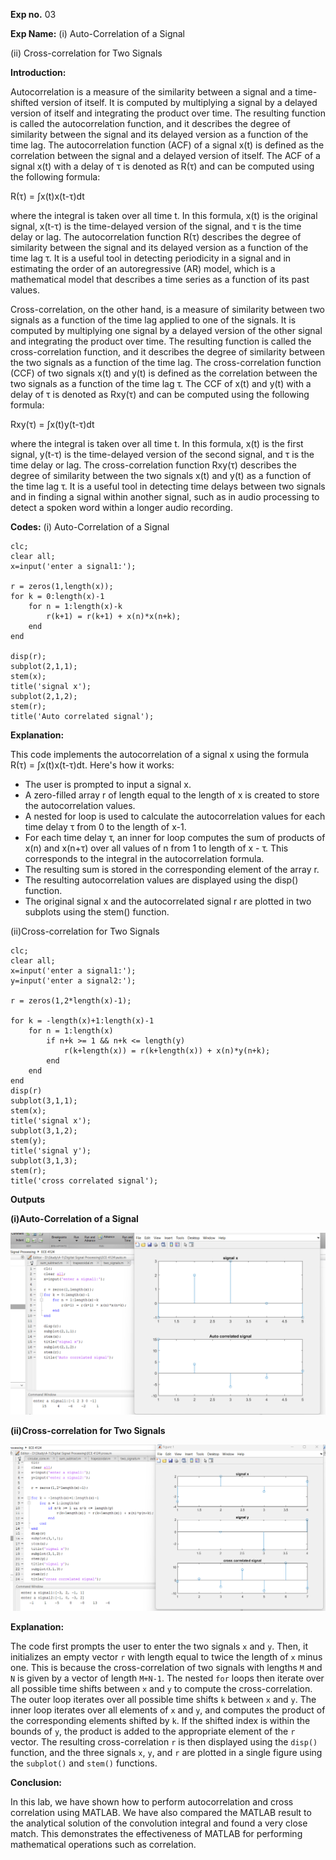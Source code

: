 **Exp no.** 03

**Exp Name:** (i)  Auto-Correlation of a Signal

(ii) Cross-correlation for Two Signals

**Introduction:**

 Autocorrelation is a measure of the similarity between a signal and a time-shifted version of itself. It is computed by multiplying a signal by a delayed version of itself and integrating the product over time. The resulting function is called the autocorrelation function, and it describes the degree of similarity between the signal and its delayed version as a function of the time lag. The autocorrelation function (ACF) of a signal x(t) is defined as the correlation between the signal and a delayed version of itself. The ACF of a signal x(t) with a delay of τ is denoted as R(τ) and can be computed using the following formula:

R(τ) = ∫x(t)x(t-τ)dt

where the integral is taken over all time t. In this formula, x(t) is the original signal, x(t-τ) is the time-delayed version of the signal, and τ is the time delay or lag. The autocorrelation function R(τ) describes the degree of similarity between the signal and its delayed version as a function of the time lag τ. It is a useful tool in detecting periodicity in a signal and in estimating the order of an autoregressive (AR) model, which is a mathematical model that describes a time series as a function of its past values.

Cross-correlation, on the other hand, is a measure of similarity between two signals as a function of the time lag applied to one of the signals. It is computed by multiplying one signal by a delayed version of the other signal and integrating the product over time. The resulting function is called the cross-correlation function, and it describes the degree of similarity between the two signals as a function of the time lag. The cross-correlation function (CCF) of two signals x(t) and y(t) is defined as the correlation between the two signals as a function of the time lag τ. The CCF of x(t) and y(t) with a delay of τ is denoted as Rxy(τ) and can be computed using the following formula:

Rxy(τ) = ∫x(t)y(t-τ)dt

where the integral is taken over all time t. In this formula, x(t) is the first signal, y(t-τ) is the time-delayed version of the second signal, and τ is the time delay or lag. The cross-correlation function Rxy(τ) describes the degree of similarity between the two signals x(t) and y(t) as a function of the time lag τ. It is a useful tool in detecting time delays between two signals and in finding a signal within another signal, such as in audio processing to detect a spoken word within a longer audio recording.


**Codes:**
(i)  Auto-Correlation of a Signal

```
clc;
clear all;
x=input('enter a signal1:');

r = zeros(1,length(x));
for k = 0:length(x)-1
    for n = 1:length(x)-k
        r(k+1) = r(k+1) + x(n)*x(n+k);
    end
end

disp(r);
subplot(2,1,1);
stem(x);
title('signal x');
subplot(2,1,2);
stem(r);
title('Auto correlated signal');

```

**Explanation:**

 This code implements the autocorrelation of a signal x using the formula R(τ) = ∫x(t)x(t-τ)dt. Here's how it works:
- The user is prompted to input a signal x.
- A zero-filled array r of length equal to the length of x is created to store the autocorrelation values.
- A nested for loop is used to calculate the autocorrelation values for each time delay τ from 0 to the length of x-1.
- For each time delay τ, an inner for loop computes the sum of products of x(n) and x(n+τ) over all values of n from 1 to length of x - τ. This corresponds to the integral in the autocorrelation formula.
- The resulting sum is stored in the corresponding element of the array r.
- The resulting autocorrelation values are displayed using the disp() function.
- The original signal x and the autocorrelated signal r are plotted in two subplots using the stem() function.

(ii)Cross-correlation for Two Signals
```
clc;
clear all;
x=input('enter a signal1:');
y=input('enter a signal2:');

r = zeros(1,2*length(x)-1);

for k = -length(x)+1:length(x)-1
    for n = 1:length(x)
        if n+k >= 1 && n+k <= length(y)
            r(k+length(x)) = r(k+length(x)) + x(n)*y(n+k);
        end
    end
end
disp(r)
subplot(3,1,1);
stem(x);
title('signal x');
subplot(3,1,2);
stem(y);
title('signal y');
subplot(3,1,3);
stem(r);
title('cross correlated signal');

```


**Outputs**

**(i)Auto-Correlation of a Signal**

<img src= "./auto.png">

**(ii)Cross-correlation for Two Signals**

<img src= "./cross.png">



**Explanation:**

The code first prompts the user to enter the two signals `x` and `y`. Then, it initializes an empty vector `r` with length equal to twice the length of `x` minus one. This is because the cross-correlation of two signals with lengths `M` and `N` is given by a vector of length `M+N-1`. The nested `for` loops then iterate over all possible time shifts between `x` and `y` to compute the cross-correlation. The outer loop iterates over all possible time shifts `k` between `x` and `y`. The inner loop iterates over all elements of `x` and `y`, and computes the product of the corresponding elements shifted by `k`. If the shifted index is within the bounds of `y`, the product is added to the appropriate element of the `r` vector. The resulting cross-correlation `r` is then displayed using the `disp()` function, and the three signals `x`, `y`, and `r` are plotted in a single figure using the `subplot()` and `stem()` functions.

**Conclusion:**

In this lab, we have shown how to perform autocorrelation and cross correlation using MATLAB. We have also compared the MATLAB result to the analytical solution of the convolution integral and found a very close match. This demonstrates the effectiveness of MATLAB for performing mathematical operations such as correlation.
